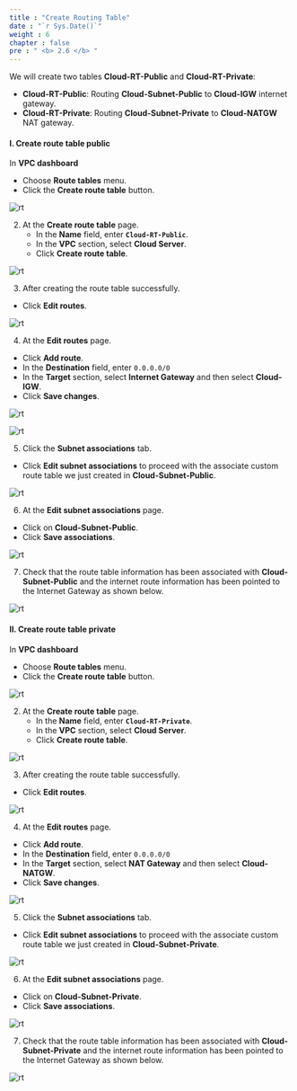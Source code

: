 ```yaml
---
title : "Create Routing Table"
date : "`r Sys.Date()`"
weight : 6
chapter : false
pre : " <b> 2.6 </b> "
---
```



We will create two tables **Cloud-RT-Public** and **Cloud-RT-Private**:
  - **Cloud-RT-Public**: Routing **Cloud-Subnet-Public** to **Cloud-IGW** internet gateway.
  - **Cloud-RT-Private**: Routing **Cloud-Subnet-Private** to **Cloud-NATGW** NAT gateway.

#### I. Create route table public

In **VPC dashboard**
  + Choose **Route tables** menu.
  + Click the **Create route table** button.

![rt](/images/2.cloudserver/rt-01.png)

2. At the **Create route table** page.
    + In the **Name** field, enter **`Cloud-RT-Public`**.
    + In the **VPC** section, select **Cloud Server**.
    + Click **Create route table**.

![rt](/images/2.cloudserver/rt-02.png)

3. After creating the route table successfully.
  + Click **Edit routes**.

![rt](/images/2.cloudserver/rt-03.png)


4. At the **Edit routes** page.
  + Click **Add route**.
  + In the **Destination** field, enter `0.0.0.0/0`
  + In the **Target** section, select **Internet Gateway** and then select **Cloud-IGW**.
  + Click **Save changes**.

![rt](/images/2.cloudserver/rt-04.png)

![rt](/images/2.cloudserver/rt-05.png)

5. Click the **Subnet associations** tab.
  + Click **Edit subnet associations** to proceed with the associate custom route table we just created in **Cloud-Subnet-Public**.

![rt](/images/2.cloudserver/rt-07.png)

6. At the **Edit subnet associations** page.
  + Click on **Cloud-Subnet-Public**.
  + Click **Save associations**.

![rt](/images/2.cloudserver/rt-06.png)


7. Check that the route table information has been associated with **Cloud-Subnet-Public** and the internet route information has been pointed to the Internet Gateway as shown below.

![rt](/images/2.cloudserver/rt-08.png)



#### II. Create route table private

In **VPC dashboard**
  + Choose **Route tables** menu.
  + Click the **Create route table** button.

![rt](/images/2.cloudserver/rt-01.png)

2. At the **Create route table** page.
    + In the **Name** field, enter **`Cloud-RT-Private`**.
    + In the **VPC** section, select **Cloud Server**.
    + Click **Create route table**.

![rt](/images/2.cloudserver/rt-10.png)

3. After creating the route table successfully.
  + Click **Edit routes**.

![rt](/images/2.cloudserver/rt-11.png)


4. At the **Edit routes** page.
  + Click **Add route**.
  + In the **Destination** field, enter `0.0.0.0/0`
  + In the **Target** section, select **NAT Gateway** and then select **Cloud-NATGW**.
  + Click **Save changes**.

![rt](/images/2.cloudserver/rt-12.png)

5. Click the **Subnet associations** tab.
  + Click **Edit subnet associations** to proceed with the associate custom route table we just created in **Cloud-Subnet-Private**.

![rt](/images/2.cloudserver/rt-13.png)

6. At the **Edit subnet associations** page.
  + Click on **Cloud-Subnet-Private**.
  + Click **Save associations**.

![rt](/images/2.cloudserver/rt-14.png)


7. Check that the route table information has been associated with **Cloud-Subnet-Private** and the internet route information has been pointed to the Internet Gateway as shown below.

![rt](/images/2.cloudserver/rt-15.png)